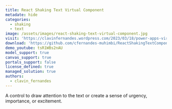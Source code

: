 ```yaml
---
title: React Shaking Text Virtual Component
metadate: hide
categories:
  - shaking
  - text
image: /assets/images/react-shaking-text-virtual-component.jpg
visit: 'https://clavinfernandes.wordpress.com/2023/03/18/power-apps-virtual-react-shaking-text-code-component/'
download: 'https://github.com/cfernandes-muhimbi/ReactShakingTextComponent'
demo_youtube: tsR1WBs2nAU
model_support: true
canvas_support: true
portals_support: false
license_defined: true
managed_solution: true
authors:
  - clavin_fernandes
---
```

A control to draw attention to the text or create a sense of urgency, importance, or excitement.
